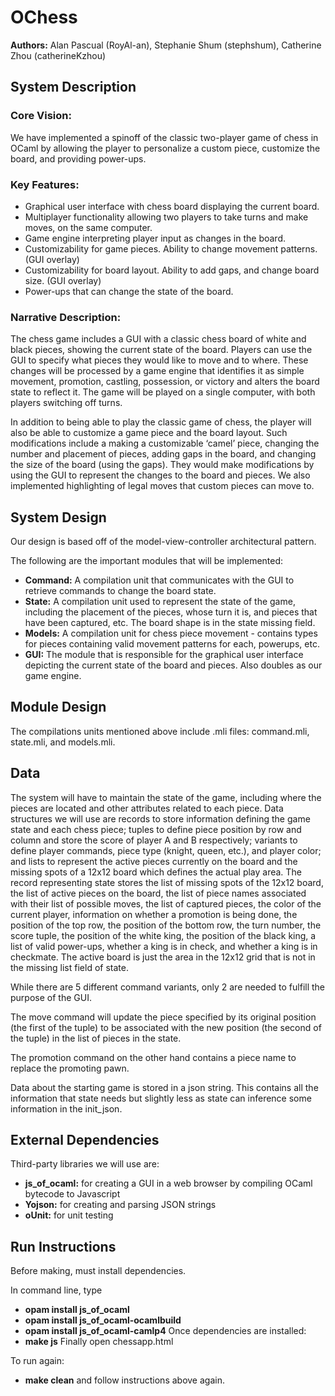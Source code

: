 # OChess

**Authors:** Alan Pascual (RoyAl-an), Stephanie Shum (stephshum), Catherine Zhou (catherineKzhou)

## System Description

### Core Vision:

We have implemented a spinoff of the classic two-player game of chess in OCaml by allowing the player to personalize a custom piece, customize the board, and providing power-ups.

### Key Features:

* Graphical user interface with chess board displaying the current board.
* Multiplayer functionality allowing two players to take turns and make moves, on the same computer.
* Game engine interpreting player input as changes in the board.
* Customizability for game pieces. Ability to change movement patterns. (GUI overlay)
* Customizability for board layout. Ability to add gaps, and change board size. (GUI overlay)
* Power-ups that can change the state of the board.

### Narrative Description:

The chess game includes a GUI with a classic chess board of white and black pieces, showing the current state of the board. Players can use the GUI to specify what pieces they would like to move and to where. These changes will be processed by a game engine that identifies it as simple movement, promotion, castling, possession, or victory and alters the board state to reflect it. The game will be played on a single computer, with both players switching off turns.

In addition to being able to play the classic game of chess, the player will also be able to customize a game piece and the board layout. Such modifications include a making a customizable ‘camel’ piece, changing the number and placement of pieces, adding gaps in the board, and changing the size of the board (using the gaps). They would make modifications by using the GUI to represent the changes to the board and pieces. We also implemented highlighting of legal moves that custom pieces can move to.

## System Design

Our design is based off of the model-view-controller architectural pattern.

The following are the important modules that will be implemented:

* **Command:** A compilation unit that communicates with the GUI to retrieve commands to change the board state.
* **State:** A compilation unit used to represent the state of the game, including the placement of the pieces, whose turn it is, and pieces that have been captured, etc. The board shape is in the state missing field.
* **Models:** A compilation unit for chess piece movement - contains types for pieces containing valid movement patterns for each, powerups, etc.
* **GUI:** The module that is responsible for the graphical user interface depicting the current state of the board and pieces. Also doubles as our game engine.

## Module Design

The compilations units mentioned above include .mli files: command.mli, state.mli, and models.mli.

## Data

The system will have to maintain the state of the game, including where the pieces are located and other attributes related to each piece. Data structures we will use are records to store information defining the game state and each chess piece; tuples to define piece position by row and column and store the score of player A and B respectively; variants to define player commands, piece type (knight, queen, etc.), and player color; and lists to represent the active pieces currently on the board and the missing spots of a 12x12 board which defines the actual play area. The record representing state stores the list of missing spots of the 12x12 board, the list of active pieces on the board, the list of piece names associated with their list of possible moves, the list of captured pieces, the color of the current player, information on whether a promotion is being done, the position of the top row, the position of the bottom row, the turn number, the score tuple, the position of the white king, the position of the black king, a list of valid power-ups, whether a king is in check, and whether a king is in checkmate. The active board is just the area in the 12x12 grid that is not in the missing list field of state.

While there are 5 different command variants, only 2 are needed to fulfill the purpose of the GUI.

The move command will update the piece specified by its original position (the first of the tuple) to be associated with the new position (the second of the tuple) in the list of pieces in the state. 

The promotion command on the other hand contains a piece name to replace the promoting pawn.

Data about the starting game is stored in a json string. This contains all the information that state needs but slightly less as state can inference some information in the init_json.

## External Dependencies

Third-party libraries we will use are:
* **js_of_ocaml:** for creating a GUI in a web browser by compiling OCaml bytecode to Javascript
* **Yojson:** for creating and parsing JSON strings
* **oUnit:** for unit testing

## Run Instructions

Before making, must install dependencies.

In command line, type
* **opam install js_of_ocaml**
* **opam install js_of_ocaml-ocamlbuild**
* **opam install js_of_ocaml-camlp4**
Once dependencies are installed:
* **make js**
Finally open chessapp.html 

To run again:
* **make clean**
and follow instructions above again.

